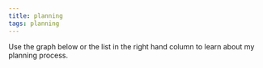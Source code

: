 ```yaml
---
title: planning
tags: planning
---
```


Use the graph below or the list in the right hand column to learn about my planning process.